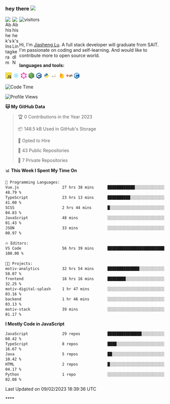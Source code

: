 ### hey there <img src="https://media.giphy.com/media/hvRJCLFzcasrR4ia7z/giphy.gif" width="25px">
<a href="https://www.instagram.com/jiashengluljs/">
  <img align="left" alt="Abhishek's Instagram" width="22px" src="https://raw.githubusercontent.com/hussainweb/hussainweb/main/icons/instagram.png" />
</a>
<a href="https://www.linkedin.com/in/jiashenglujob/">
  <img align="left" alt="Abhishek's LinkedIN" width="22px" src="https://raw.githubusercontent.com/peterthehan/peterthehan/master/assets/linkedin.svg" />
</a>

![visitors](https://visitor-badge.glitch.me/badge?page_id=jonsnowljs.visitor-badge&left_color=green&right_color=red)

<br />
<br />

Hi, I'm [Jiasheng Lu](https://jonsnowljs.github.io/portfolio/). A full stack developer will graduate from SAIT. I'm passionate on coding and self-learning. And would like to contribute more to open source world.

**languages and tools:**  

<code><img height="20" src="https://raw.githubusercontent.com/github/explore/80688e429a7d4ef2fca1e82350fe8e3517d3494d/topics/javascript/javascript.png"></code>
<code><img height="20" src="https://raw.githubusercontent.com/github/explore/80688e429a7d4ef2fca1e82350fe8e3517d3494d/topics/react/react.png"></code>
<code><img height="20" src="https://raw.githubusercontent.com/github/explore/5c058a388828bb5fde0bcafd4bc867b5bb3f26f3/topics/graphql/graphql.png"></code>
<code><img height="20" src="https://raw.githubusercontent.com/github/explore/80688e429a7d4ef2fca1e82350fe8e3517d3494d/topics/nodejs/nodejs.png"></code>
<code><img height="20" src="https://raw.githubusercontent.com/github/explore/80688e429a7d4ef2fca1e82350fe8e3517d3494d/topics/cpp/cpp.png"></code>
<code><img height="20" src="https://raw.githubusercontent.com/github/explore/80688e429a7d4ef2fca1e82350fe8e3517d3494d/topics/python/python.png"></code>
<code><img height="20" src="https://raw.githubusercontent.com/github/explore/80688e429a7d4ef2fca1e82350fe8e3517d3494d/topics/mysql/mysql.png"></code>
<code><img height="20" src="https://raw.githubusercontent.com/github/explore/80688e429a7d4ef2fca1e82350fe8e3517d3494d/topics/firebase/firebase.png"></code>
<code><img height="20" src="https://raw.githubusercontent.com/github/explore/80688e429a7d4ef2fca1e82350fe8e3517d3494d/topics/git/git.png"></code>
<code><img height="20" src="https://github.com/jonsnowljs/portfolio/blob/master/src/assets/img/skill/c.svg"></code>


<!--START_SECTION:waka-->
![Code Time](http://img.shields.io/badge/Code%20Time-1%2C560%20hrs%207%20mins-blue)

![Profile Views](http://img.shields.io/badge/Profile%20Views-1-blue)

**🐱 My GitHub Data** 

> 🏆 0 Contributions in the Year 2023
 > 
> 📦 148.5 kB Used in GitHub's Storage 
 > 
> 💼 Opted to Hire
 > 
> 📜 43 Public Repositories 
 > 
> 🔑 7 Private Repositories  
 > 
📊 **This Week I Spent My Time On** 

```text
💬 Programming Languages: 
Vue.js                   27 hrs 38 mins      ████████████░░░░░░░░░░░░░   48.79 % 
TypeScript               23 hrs 13 mins      ██████████░░░░░░░░░░░░░░░   41.00 % 
SCSS                     2 hrs 44 mins       █░░░░░░░░░░░░░░░░░░░░░░░░   04.83 % 
JavaScript               48 mins             ░░░░░░░░░░░░░░░░░░░░░░░░░   01.43 % 
JSON                     33 mins             ░░░░░░░░░░░░░░░░░░░░░░░░░   00.97 % 

🔥 Editors: 
VS Code                  56 hrs 39 mins      █████████████████████████   100.00 % 

🐱‍💻 Projects: 
motiv-analytics          32 hrs 54 mins      ██████████████░░░░░░░░░░░   58.07 % 
frontend                 18 hrs 16 mins      ████████░░░░░░░░░░░░░░░░░   32.25 % 
motiv-digital-splash     1 hr 47 mins        ░░░░░░░░░░░░░░░░░░░░░░░░░   03.16 % 
backend                  1 hr 46 mins        ░░░░░░░░░░░░░░░░░░░░░░░░░   03.13 % 
motiv-stack              39 mins             ░░░░░░░░░░░░░░░░░░░░░░░░░   01.17 % 

```

**I Mostly Code in JavaScript** 

```text
JavaScript               29 repos            ███████████████░░░░░░░░░░   60.42 % 
TypeScript               8 repos             ████░░░░░░░░░░░░░░░░░░░░░   16.67 % 
Java                     5 repos             ██░░░░░░░░░░░░░░░░░░░░░░░   10.42 % 
HTML                     2 repos             █░░░░░░░░░░░░░░░░░░░░░░░░   04.17 % 
Python                   1 repo              ░░░░░░░░░░░░░░░░░░░░░░░░░   02.08 % 

```



 Last Updated on 09/02/2023 18:39:36 UTC
<!--END_SECTION:waka-->****
